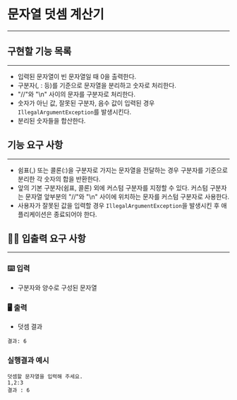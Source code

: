 # 문자열 덧셈 계산기

---


## 구현할 기능 목록

---

- 입력된 문자열이 빈 문자열일 때 0을 출력한다.
- 구분자(, : 등)를 기준으로 문자열을 분리하고 숫자로 처리한다.
- "//"와 "\n" 사이의 문자를 구분자로 처리한다.
- 숫자가 아닌 값, 잘못된 구분자, 음수 값이 입력된 경우 `IllegalArgumentException`를 발생시킨다.
- 분리된 숫자들을 합산한다.


## 기능 요구 사항

---

- 쉼표(,) 또는 콜론(:)을 구분자로 가지는 문자열을 전달하는 경우 구분자를 기준으로 분리한 각 숫자의 합을 반환한다.
- 앞의 기본 구분자(쉼표, 콜론) 외에 커스텀 구분자를 지정할 수 있다. 커스텀 구분자는 문자열 앞부분의 "//"와 "\n" 사이에 위치하는 문자를 커스텀 구분자로 사용한다.
- 사용자가 잘못된 값을 입력할 경우 `IllegalArgumentException`을 발생시킨 후 애플리케이션은 종료되어야 한다.


## ✍🏻 입출력 요구 사항

---

### ⌨️ 입력
- 구분자와 양수로 구성된 문자열

### 🖥 출력
- 덧셈 결과  
```
결과: 6
```

### 실행결과 예시
```
덧셈할 문자열을 입력해 주세요.
1,2:3
결과 : 6
```
